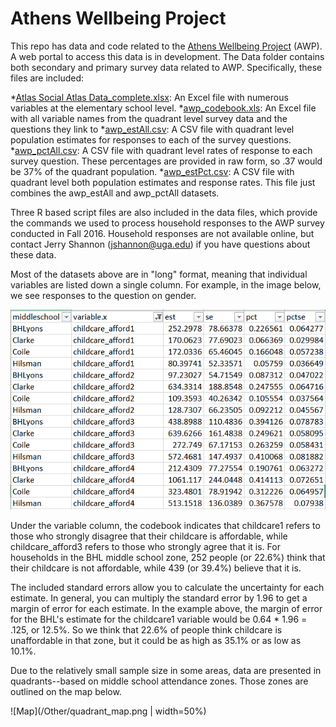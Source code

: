# Athens Wellbeing Project
This repo has data and code related to the [Athens Wellbeing Project](http://www.athenswellbeingproject.org) (AWP). A web portal to access this data is in development. The Data folder contains both secondary and primary survey data related to AWP. Specifically, these files are included:

*[Atlas Social Atlas Data_complete.xlsx](https://github.com/jshannon75/awp/raw/master/Data/Athens%20Social%20Atlas%20Data_complete.xlsx): An Excel file with numerous variables at the elementary school level.
*[awp_codebook.xls](https://github.com/jshannon75/awp/raw/master/Data/awp_codebook.xls): An Excel file with all variable names from the quadrant level survey data and the questions they link to
*[awp_estAll.csv](https://github.com/jshannon75/awp/raw/master/Data/awp_estAll.csv): A CSV file with quadrant level population estimates for responses to each of the survey questions.
*[awp_pctAll.csv](https://github.com/jshannon75/awp/raw/master/Data/awp_pctAll.csv): A CSV file with quadrant level rates of response to each survey question. These percentages are provided in raw form, so .37 would be 37% of the quadrant population.
*[awp_estPct.csv](https://github.com/jshannon75/awp/raw/master/Data/awp_estPct.csv): A CSV file with quadrant level both population estimates and response rates. This file just combines the awp_estAll and awp_pctAll datasets.

Three R based script files are also included in the data files, which provide the commands we used to process household responses to the AWP survey conducted in Fall 2016. Household responses are not available online, but contact Jerry Shannon (jshannon@uga.edu) if you have questions about these data.   

Most of the datasets above are in "long" format, meaning that individual variables are listed down a single column. For example, in the image below, we see responses to the question on gender. 

![Data file](/Other/pct_data.png)

Under the variable column, the codebook indicates that childcare1 refers to those who strongly disagree that their childcare is affordable, while childcare_afford3 refers to those who strongly agree that it is. For households in the BHL middle school zone, 252 people (or 22.6%) think that their childcare is not affordable, while 439 (or 39.4%) believe that it is. 

The included standard errors allow you to calculate the uncertainty for each estimate. In general, you can multiply the standard error by 1.96 to get a margin of error for each estimate. In the example above, the margin of error for the BHL's estimate for the childcare1 variable would be 0.64 * 1.96 = .125, or 12.5%. So we think that 22.6% of people think childcare is unaffordable in that zone, but it could be as high as 35.1% or as low as 10.1%. 

Due to the relatively small sample size in some areas, data are presented in quadrants--based on middle school attendance zones. Those zones are outlined on the map below.

![Map](/Other/quadrant_map.png | width=50%)